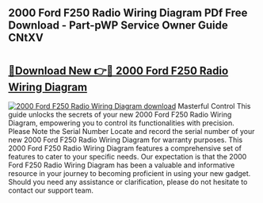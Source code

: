## 2000 Ford F250 Radio Wiring Diagram PDf Free Download - Part-pWP Service Owner Guide CNtXV

# <h2><a href="http://dftlan.blite.top/?on=2000+Ford+F250+Radio+Wiring+Diagram">🔗Download New 👉🔴 2000 Ford F250 Radio Wiring Diagram</a></h2>

[![2000 Ford F250 Radio Wiring Diagram download](https://i.imgur.com/lujVjoI.png)](http://dftlan.blite.top/?on=2000+Ford+F250+Radio+Wiring+Diagram)
Masterful Control This guide unlocks the secrets of your new 2000 Ford F250 Radio Wiring Diagram, empowering you to control its functionalities with precision. Please Note the Serial Number Locate and record the serial number of your new 2000 Ford F250 Radio Wiring Diagram for warranty purposes. This 2000 Ford F250 Radio Wiring Diagram features a comprehensive set of features to cater to your specific needs. Our expectation is that the 2000 Ford F250 Radio Wiring Diagram has been a valuable and informative resource in your journey to becoming proficient in using your new gadget. Should you need any assistance or clarification, please do not hesitate to contact our support team.
